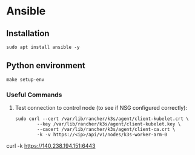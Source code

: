 # Ansible

## Installation
```
sudo apt install ansible -y
```

## Python environment
```
make setup-env
```

### Useful Commands
1. Test connection to control node (to see if NSG configured correctly):
    ```
    sudo curl --cert /var/lib/rancher/k3s/agent/client-kubelet.crt \
            --key /var/lib/rancher/k3s/agent/client-kubelet.key \
            --cacert /var/lib/rancher/k3s/agent/client-ca.crt \
            -k -v https://<ip>/api/v1/nodes/k3s-worker-arm-0
    ```


curl -k https://140.238.194.151:6443
